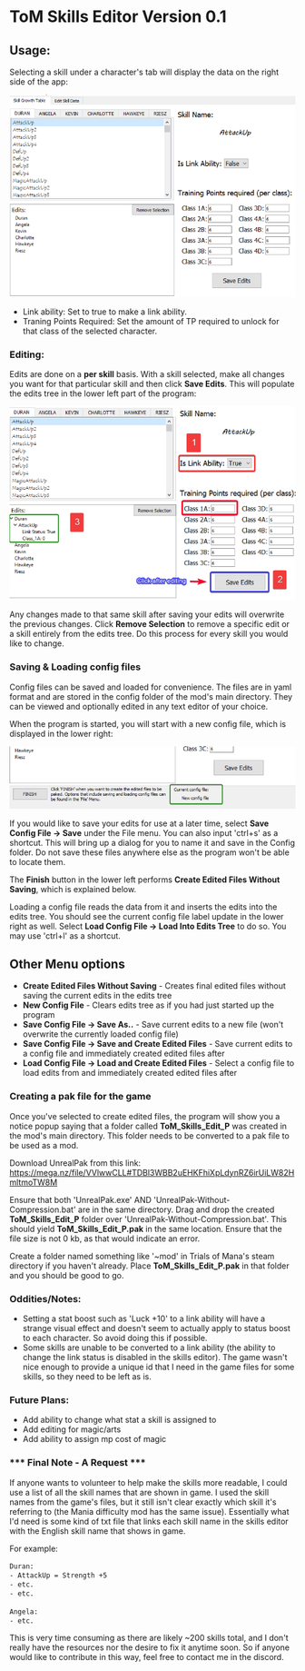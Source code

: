 # ToM Skills Editor Version 0.1

## Usage:
Selecting a skill under a character's tab will display the data on the right side of the
app:

![Update data on selection of skill](https://github.com/pyroll/ToM-Skills-Editor/blob/master/img/img_for_readme/data_on_selection.png)

* Link ability: Set to true to make a link ability.
* Traning Points Required: Set the amount of TP required to unlock for that class of the selected character.

### Editing:
Edits are done on a **per skill** basis. With a skill selected, make all changes you want for that particular skill and then click **Save Edits**.
This will populate the edits tree in the lower left part of the program:

![Adding edits to the edits tree](https://github.com/pyroll/ToM-Skills-Editor/blob/master/img/img_for_readme/add_edit_to_tree.png)

Any changes made to that same skill after saving your edits will overwrite the previous changes. Click **Remove Selection** to remove a
specific edit or a skill entirely from the edits tree. Do this process for every skill you would like to change.

### Saving & Loading config files
Config files can be saved and loaded for convenience. The files are in yaml format and are stored in the config folder of the mod's main directory.
They can be viewed and optionally edited in any text editor of your choice.

When the program is started, you will start with a new config file, which is displayed in the lower right:

![display current config](https://github.com/pyroll/ToM-Skills-Editor/blob/master/img/img_for_readme/display_current_config.png)

If you would like to save your edits for use at a later time, select **Save Config File -> Save** under the File menu. You can also input 'ctrl+s'
as a shortcut. This will bring up a dialog for you to name it and save in the Config folder. Do not save these files anywhere else as the program
won't be able to locate them.

The **Finish** button in the lower left performs **Create Edited Files Without Saving**, which is explained below.

Loading a config file reads the data from it and inserts the edits into the edits tree. You should see the current config file label update in the
lower right as well. Select **Load Config File -> Load Into Edits Tree** to do so. You may use 'ctrl+l' as a shortcut.

## Other Menu options
* **Create Edited Files Without Saving** - Creates final edited files without saving the current edits in the edits tree
* **New Config File** - Clears edits tree as if you had just started up the program
* **Save Config File -> Save As..** - Save current edits to a new file (won't overwrite the currently loaded config file)
* **Save Config File -> Save and Create Edited Files** - Save current edits to a config file and immediately created edited files after
* **Load Config File -> Load and Create Edited Files** - Select a config file to load edits from and immediately created edited files after

### Creating a pak file for the game
Once you've selected to create edited files, the program will show you a notice popup saying that a folder called **ToM_Skills_Edit_P** was created in the mod's main directory. This folder needs to be converted to a pak file to be used as a mod.

Download UnrealPak from this link: https://mega.nz/file/VVlwwCLL#TDBl3WBB2uEHKFhiXpLdynRZ6irUiLW82HmltmoTW8M

Ensure that both 'UnrealPak.exe' AND 'UnrealPak-Without-Compression.bat' are in the same directory. Drag and drop the created **ToM_Skills_Edit_P** folder over 'UnrealPak-Without-Compression.bat'. This should yield **ToM_Skills_Edit_P.pak** in the same location. Ensure that the file size is not 0 kb, as that would indicate an error.

Create a folder named something like '~mod' in Trials of Mana's steam directory if you haven't already. Place **ToM_Skills_Edit_P.pak** in that folder and you should be good to go.

### Oddities/Notes:
- Setting a stat boost such as 'Luck +10' to a link ability will have a strange
    visual effect and doesn't seem to actually apply to status boost to each character.
    So avoid doing this if possible.
- Some skills are unable to be converted to a link ability (the ability to change
    the link status is disabled in the skills editor). The game wasn't nice enough
    to provide a unique id that I need in the game files for some skills, so they
    need to be left as is.

### Future Plans:
- Add ability to change what stat a skill is assigned to
- Add editing for magic/arts
- Add ability to assign mp cost of magic

### *** Final Note - A Request ***
If anyone wants to volunteer to help make the skills more readable, I could use a list of
all the skill names that are shown in game. I used the skill names from the game's files, but
it still isn't clear exactly which skill it's referring to (the Mania difficulty mod has
the same issue). Essentially what I'd need is some kind of txt file that links each skill
name in the skills editor with the English skill name that shows in game.

For example:

    Duran:
    - AttackUp = Strength +5
    - etc.
    - etc.

    Angela:
    - etc.

This is very time consuming as there are likely ~200 skills total, and I don't really have
the resources nor the desire to fix it anytime soon. So if anyone would like to contribute
in this way, feel free to contact me in the discord.
